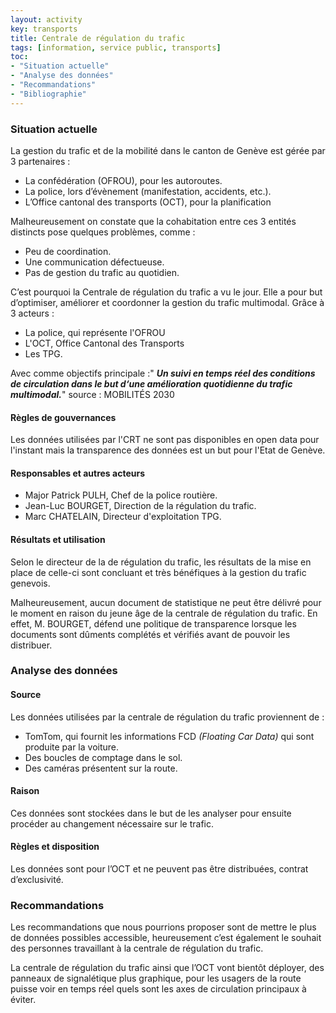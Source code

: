 ```yaml
---
layout: activity
key: transports
title: Centrale de régulation du trafic
tags: [information, service public, transports]
toc:
- "Situation actuelle"
- "Analyse des données"
- "Recommandations"
- "Bibliographie"
---
```


### Situation actuelle
La gestion du trafic et de la mobilité dans le canton de Genève est gérée par 3 partenaires :
- La confédération (OFROU), pour les autoroutes.
- La police, lors d’évènement (manifestation, accidents, etc.).
- L’Office cantonal des transports (OCT), pour la planification

Malheureusement on constate que la cohabitation entre ces 3 entités distincts pose quelques problèmes, comme : 
-	Peu de coordination.
-	Une communication défectueuse.
-	Pas de gestion du trafic au quotidien.

C’est pourquoi la Centrale de régulation du trafic a vu le jour. Elle a pour but d’optimiser, améliorer et coordonner la gestion du trafic multimodal. Grâce à 3 acteurs :
- La police, qui représente l'OFROU
- L'OCT, Office Cantonal des Transports 
- Les TPG. 

Avec comme objectifs principale :" _**Un suivi en temps réel des conditions de circulation dans le but d‘une amélioration quotidienne du trafic multimodal.**_"
source : MOBILITÉS 2030

#### Règles de gouvernances
Les données utilisées par l'CRT ne sont pas disponibles en open data pour l'instant mais la transparence des données est un but pour l'Etat de Genève.

#### Responsables et autres acteurs
- Major Patrick PULH, Chef de la police routière.
- Jean-Luc BOURGET, Direction de la régulation du trafic.
- Marc CHATELAIN, Directeur d'exploitation TPG.

#### Résultats et utilisation
Selon le directeur de la de régulation du trafic, les résultats de la mise en place de celle-ci sont concluant et très bénéfiques à la gestion du trafic genevois.

Malheureusement, aucun document de statistique ne peut être délivré pour le moment en raison du jeune âge de la centrale de régulation du trafic. En effet, M. BOURGET, défend une politique de transparence lorsque les documents sont dûments complétés et vérifiés avant de pouvoir les distribuer.

### Analyse des données
#### Source
Les données utilisées par la centrale de régulation du trafic proviennent de : 
-	TomTom, qui fournit les informations FCD _(Floating Car Data)_  qui sont produite par la voiture.
-	Des boucles de comptage dans le sol. 
-	Des caméras présentent sur la route.

#### Raison
Ces données sont stockées dans le but de les analyser pour ensuite procéder au changement nécessaire sur le trafic.

#### Règles et disposition
Les données sont pour l’OCT et ne peuvent pas être distribuées, contrat d’exclusivité.

### Recommandations
Les recommandations que nous pourrions proposer sont de mettre le plus de données possibles accessible, heureusement c’est également le souhait des personnes travaillant à la centrale de régulation du trafic. 

La centrale de régulation du trafic ainsi que l’OCT vont bientôt déployer, des panneaux de signalétique plus graphique, pour les usagers de la route puisse voir en temps réel quels sont les axes de circulation principaux à éviter. 
